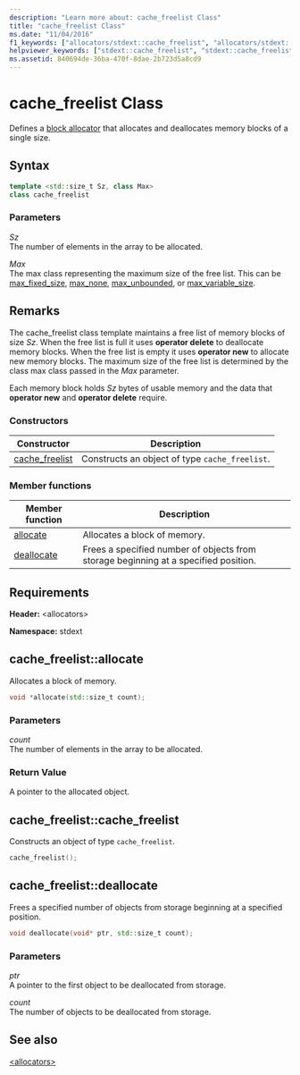 ```yaml
---
description: "Learn more about: cache_freelist Class"
title: "cache_freelist Class"
ms.date: "11/04/2016"
f1_keywords: ["allocators/stdext::cache_freelist", "allocators/stdext::cache_freelist::allocate", "allocators/stdext::cache_freelist::deallocate"]
helpviewer_keywords: ["stdext::cache_freelist", "stdext::cache_freelist [C++], allocate", "stdext::cache_freelist [C++], deallocate"]
ms.assetid: 840694de-36ba-470f-8dae-2b723d5a8cd9
---
```

# cache_freelist Class

Defines a [block allocator](../standard-library/allocators-header.md) that allocates and deallocates memory blocks of a single size.

## Syntax

```cpp
template <std::size_t Sz, class Max>
class cache_freelist
```

### Parameters

*Sz*\
The number of elements in the array to be allocated.

*Max*\
The max class representing the maximum size of the free list. This can be [max_fixed_size](../standard-library/max-fixed-size-class.md), [max_none](../standard-library/max-none-class.md), [max_unbounded](../standard-library/max-unbounded-class.md), or [max_variable_size](../standard-library/max-variable-size-class.md).

## Remarks

The cache_freelist class template maintains a free list of memory blocks of size *Sz*. When the free list is full it uses **operator delete** to deallocate memory blocks. When the free list is empty it uses **operator new** to allocate new memory blocks. The maximum size of the free list is determined by the class max class passed in the *Max* parameter.

Each memory block holds *Sz* bytes of usable memory and the data that **operator new** and **operator delete** require.

### Constructors

|Constructor|Description|
|-|-|
|[cache_freelist](#cache_freelist)|Constructs an object of type `cache_freelist`.|

### Member functions

|Member function|Description|
|-|-|
|[allocate](#allocate)|Allocates a block of memory.|
|[deallocate](#deallocate)|Frees a specified number of objects from storage beginning at a specified position.|

## Requirements

**Header:** \<allocators>

**Namespace:** stdext

## <a name="allocate"></a> cache_freelist::allocate

Allocates a block of memory.

```cpp
void *allocate(std::size_t count);
```

### Parameters

*count*\
The number of elements in the array to be allocated.

### Return Value

A pointer to the allocated object.

## <a name="cache_freelist"></a> cache_freelist::cache_freelist

Constructs an object of type `cache_freelist`.

```cpp
cache_freelist();
```

## <a name="deallocate"></a> cache_freelist::deallocate

Frees a specified number of objects from storage beginning at a specified position.

```cpp
void deallocate(void* ptr, std::size_t count);
```

### Parameters

*ptr*\
A pointer to the first object to be deallocated from storage.

*count*\
The number of objects to be deallocated from storage.

## See also

[\<allocators>](../standard-library/allocators-header.md)
